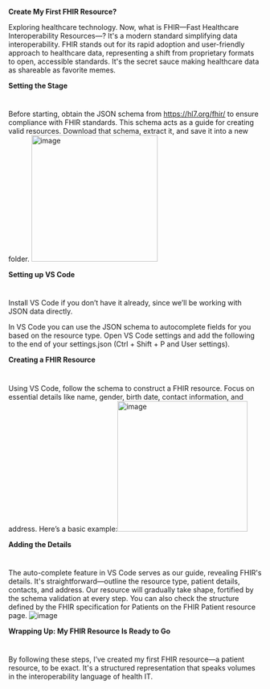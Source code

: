 **Create My First FHIR Resource?**

Exploring healthcare technology.
Now, what is FHIR—Fast Healthcare Interoperability Resources—? It's a modern standard simplifying data interoperability. FHIR stands out for its rapid adoption and user-friendly approach to healthcare data, representing a shift from proprietary formats to open, accessible standards. It's the secret sauce making healthcare data as shareable as favorite memes. 

**Setting the Stage**
#
Before starting, obtain the JSON schema from https://hl7.org/fhir/ to ensure compliance with FHIR standards. This schema acts as a guide for creating valid resources. Download that schema, extract it, and save it into a new folder.
<img width="251" alt="image" src="https://github.com/user-attachments/assets/7f39abb4-355b-45bd-911f-743c6e9b30e3" />


**Setting up VS Code**
#
Install VS Code if you don’t have it already, since we’ll be working with JSON data directly.

In VS Code you can use the JSON schema to autocomplete fields for you based on the resource type. Open VS Code settings and add the following to the end of your settings.json (Ctrl + Shift + P and User settings).

**Creating a FHIR Resource**
#
Using VS Code, follow the schema to construct a FHIR resource. Focus on essential details like name, gender, birth date, contact information, and address. Here’s a basic example:<img width="259" alt="image" src="https://github.com/user-attachments/assets/cb5fbb4e-99f6-4619-9684-1a4a315515d7" />




**Adding the Details**
#
The auto-complete feature in VS Code serves as our guide, revealing FHIR's details. It's straightforward—outline the resource type, patient details, contacts, and address. Our resource will gradually take shape, fortified by the schema validation at every step. You can also check the structure defined by the FHIR specification for Patients on the FHIR Patient resource page.
![image](https://github.com/user-attachments/assets/0186e42c-286d-4193-a4ba-49dc2cdbd2b1)


**Wrapping Up: My FHIR Resource Is Ready to Go**
#
By following these steps, I’ve created my first FHIR resource—a patient resource, to be exact. It's a structured representation that speaks volumes in the interoperability language of health IT. 
